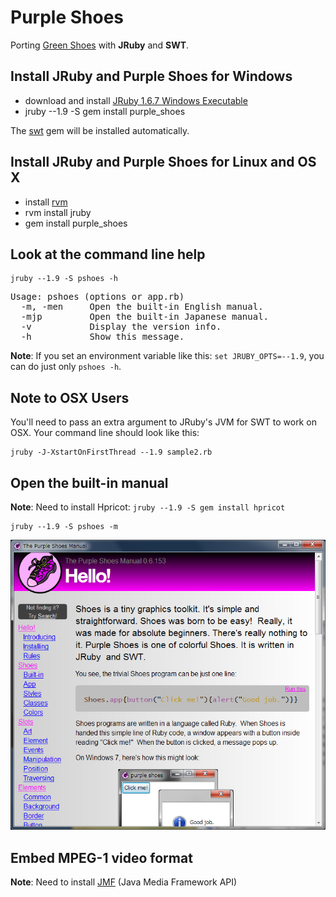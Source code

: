 Purple Shoes
==========

Porting [Green Shoes](https://github.com/ashbb/green_shoes) with **JRuby** and **SWT**. 

Install JRuby and Purple Shoes for Windows
-----------------------------------------

- download and install [JRuby 1.6.7 Windows Executable](http://jruby.org/download)
- jruby --1.9 -S gem install purple_shoes

The [swt](http://rubygems.org/gems/swt) gem will be installed automatically.

Install JRuby and Purple Shoes for Linux and OS X
-----------------------------------------------

- install [rvm](http://beginrescueend.com/)
- rvm install jruby
- gem install purple_shoes

Look at the command line help
-----------------------------

```
jruby --1.9 -S pshoes -h
```

<pre>
Usage: pshoes (options or app.rb)
  -m, -men     Open the built-in English manual.
  -mjp         Open the built-in Japanese manual.
  -v           Display the version info.
  -h           Show this message.
</pre>

**Note**: If you set an environment variable like this: `set JRUBY_OPTS=--1.9`, you can do just only `pshoes -h`.


Note to OSX Users
-----------------

You'll need to pass an extra argument to JRuby's JVM for SWT to work on OSX.  Your command line should look like this:

```
jruby -J-XstartOnFirstThread --1.9 sample2.rb
```


Open the built-in manual
-----------------------

**Note**: Need to install Hpricot: `jruby --1.9 -S gem install hpricot`

```
jruby --1.9 -S pshoes -m
```

![snapshot](https://github.com/ashbb/purple_shoes/raw/master/manual.png)


Embed MPEG-1 video format
---------------------------------

**Note**: Need to install [JMF](http://www.oracle.com/technetwork/java/javase/download-142937.html) (Java Media Framework API)
